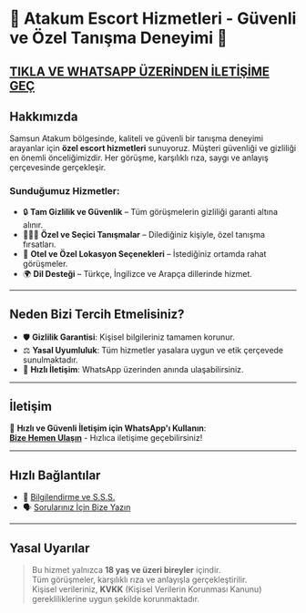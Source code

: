 # 🚀 Atakum Escort Hizmetleri - Güvenli ve Özel Tanışma Deneyimi 💬

**[TIKLA VE WHATSAPP ÜZERİNDEN İLETİŞİME GEÇ ](https://wa.me/905521609073)**
---

## Hakkımızda

Samsun Atakum bölgesinde, kaliteli ve güvenli bir tanışma deneyimi arayanlar için **özel escort hizmetleri** sunuyoruz. Müşteri güvenliği ve gizliliği en önemli önceliğimizdir. Her görüşme, karşılıklı rıza, saygı ve anlayış çerçevesinde gerçekleşir.

### Sunduğumuz Hizmetler:

- 🔒 **Tam Gizlilik ve Güvenlik** – Tüm görüşmelerin gizliliği garanti altına alınır.  
- 🧑‍🤝‍🧑 **Özel ve Seçici Tanışmalar** – Dilediğiniz kişiyle, özel tanışma fırsatları.  
- 🏨 **Otel ve Özel Lokasyon Seçenekleri** – İstediğiniz ortamda rahat görüşmeler.  
- 🌍 **Dil Desteği** – Türkçe, İngilizce ve Arapça dillerinde hizmet.

---

## Neden Bizi Tercih Etmelisiniz?

- 🛡️ **Gizlilik Garantisi**: Kişisel bilgileriniz tamamen korunur.  
- ⚖️ **Yasal Uyumluluk**: Tüm hizmetler yasalara uygun ve etik çerçevede sunulmaktadır.  
- 💬 **Hızlı İletişim**: WhatsApp üzerinden anında ulaşabilirsiniz.

---

## İletişim

📱 **Hızlı ve Güvenli İletişim için WhatsApp'ı Kullanın**:  
**[Bize Hemen Ulaşın](https://wa.me/905521609073)** - Hızlıca iletişime geçebilirsiniz!

---

## Hızlı Bağlantılar

- 🔗 [Bilgilendirme ve S.S.S.](https://wa.me/905521609073)  
- 🗣️ [Sorularınız İçin Bize Yazın](https://wa.me/905521609073)

---

## Yasal Uyarılar

> Bu hizmet yalnızca **18 yaş ve üzeri bireyler** içindir.  
> Tüm görüşmeler, karşılıklı rıza ve anlayışla gerçekleştirilir.  
> Kişisel verileriniz, **KVKK** (Kişisel Verilerin Korunması Kanunu) gerekliliklerine uygun şekilde korunmaktadır.
